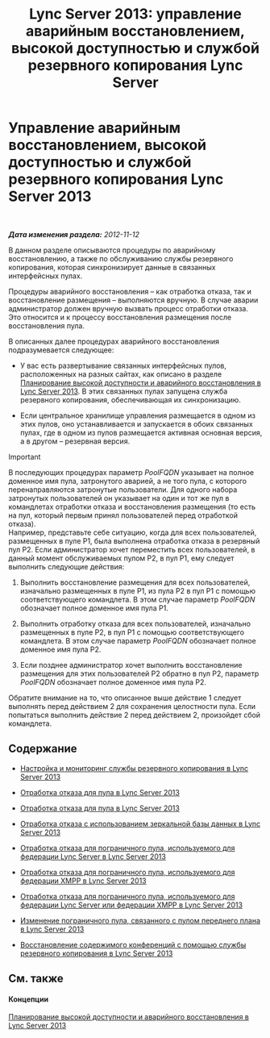 ﻿---
title: 'Lync Server 2013: управление аварийным восстановлением, высокой доступностью и службой резервного копирования Lync Server'
TOCTitle: Управление аварийным восстановлением, высокой доступностью и службой резервного копирования Lync Server 2013
ms:assetid: f4cd36fb-ffd6-48fa-b761-e11b3bcff91a
ms:mtpsurl: https://technet.microsoft.com/ru-ru/library/JJ721939(v=OCS.15)
ms:contentKeyID: 49888265
ms.date: 05/19/2016
mtps_version: v=OCS.15
ms.translationtype: HT
---

# Управление аварийным восстановлением, высокой доступностью и службой резервного копирования Lync Server 2013

 

_**Дата изменения раздела:** 2012-11-12_

В данном разделе описываются процедуры по аварийному восстановлению, а также по обслуживанию службы резервного копирования, которая синхронизирует данные в связанных интерфейсных пулах.

Процедуры аварийного восстановления – как отработка отказа, так и восстановление размещения – выполняются вручную. В случае аварии администратор должен вручную вызвать процесс отработки отказа. Это относится и к процессу восстановления размещения после восстановления пула.

В описанных далее процедурах аварийного восстановления подразумевается следующее:

  - У вас есть развертывание связанных интерфейсных пулов, расположенных на разных сайтах, как описано в разделе [Планирование высокой доступности и аварийного восстановления в Lync Server 2013](lync-server-2013-planning-for-high-availability-and-disaster-recovery.md). В этих связанных пулах запущена служба резервного копирования, обеспечивающая их синхронизацию.

  - Если центральное хранилище управления размещается в одном из этих пулов, оно устанавливается и запускается в обоих связанных пулах, где в одном из пулов размещается активная основная версия, а в другом – резервная версия.

> [!IMPORTANT]  
> В последующих процедурах параметр <em>PoolFQDN</em> указывает на полное доменное имя пула, затронутого аварией, а не того пула, с которого перенаправляются затронутые пользователи. Для одного набора затронутых пользователей он указывает на один и тот же пул в командлетах отработки отказа и восстановления размещения (то есть на пул, который первым принял пользователей перед отработкой отказа).<br />
Например, представьте себе ситуацию, когда для всех пользователей, размещенных в пуле P1, была выполнена отработка отказа в резервный пул P2. Если администратор хочет переместить всех пользователей, в данный момент обслуживаемых пулом P2, в пул P1, ему следует выполнить следующие действия:
> <ol><li><p>Выполнить восстановление размещения для всех пользователей, изначально размещенных в пуле P1, из пула P2 в пул P1 с помощью соответствующего командлета. В этом случае параметр <em>PoolFQDN</em> обозначает полное доменное имя пула P1.</p></li>
> <li><p>Выполнить отработку отказа для всех пользователей, изначально размещенных в пуле P2, в пул P1 с помощью соответствующего командлета. В этом случае параметр <em>PoolFQDN</em> обозначает полное доменное имя пула P2.</p></li>
> <li><p>Если позднее администратор хочет выполнить восстановление размещения для этих пользователей P2 обратно в пул P2, параметр <em>PoolFQDN</em> обозначает полное доменное имя пула P2.</p></li></ol>
> Обратите внимание на то, что описанное выше действие 1 следует выполнять перед действием 2 для сохранения целостности пула. Если попытаться выполнить действие 2 перед действием 2, произойдет сбой командлета.

## Содержание

  - [Настройка и мониторинг службы резервного копирования в Lync Server 2013](lync-server-2013-configuring-and-monitoring-the-backup-service.md)

  - [Отработка отказа для пула в Lync Server 2013](lync-server-2013-failing-over-a-pool.md)

  - [Отработка отказа для пула в Lync Server 2013](lync-server-2013-failing-back-a-pool.md)

  - [Отработка отказа с использованием зеркальной базы данных в Lync Server 2013](lync-server-2013-failing-over-a-mirrored-database.md)

  - [Отработка отказа для пограничного пула, используемого для федерации Lync Server в Lync Server 2013](lync-server-2013-failing-over-the-edge-pool-used-for-lync-server-federation.md)

  - [Отработка отказа для пограничного пула, используемого для федерации XMPP в Lync Server 2013](lync-server-2013-failing-over-the-edge-pool-used-for-xmpp-federation.md)

  - [Отработка отказа для пограничного пула, используемого для федерации Lync Server или федерации XMPP в Lync Server 2013](lync-server-2013-failing-back-the-edge-pool-used-for-lync-server-federation-or-xmpp-federation.md)

  - [Изменение пограничного пула, связанного с пулом переднего плана в Lync Server 2013](lync-server-2013-changing-the-edge-pool-associated-with-a-front-end-pool.md)

  - [Восстановление содержимого конференций с помощью службы резервного копирования в Lync Server 2013](lync-server-2013-restoring-conference-contents-using-the-backup-service.md)

## См. также

#### Концепции

[Планирование высокой доступности и аварийного восстановления в Lync Server 2013](lync-server-2013-planning-for-high-availability-and-disaster-recovery.md)


